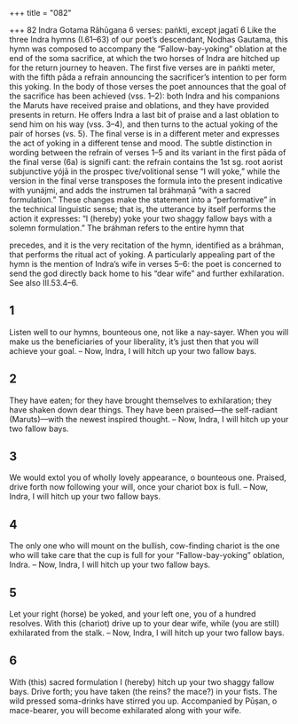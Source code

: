 +++
title = "082"

+++
82 Indra
Gotama Rāhūgaṇa
6 verses: paṅkti, except jagatī 6
Like the three Indra hymns (I.61–63) of our poet’s descendant, Nodhas  Gautama, this hymn was composed to accompany the “Fallow-bay-yoking”  oblation at the end of the soma sacrifice, at which the two horses of Indra are  hitched up for the return journey to heaven. The first five verses are in paṅkti  meter, with the fifth pāda a refrain announcing the sacrificer’s intention to per
form this yoking. In the body of those verses the poet announces that the goal  of the sacrifice has been achieved (vss. 1–2): both Indra and his companions the  Maruts have received praise and oblations, and they have provided presents in  return. He offers Indra a last bit of praise and a last oblation to send him on his  way (vss. 3–4), and then turns to the actual yoking of the pair of horses (vs. 5).
The final verse is in a different meter and expresses the act of yoking in a  different tense and mood. The subtle distinction in wording between the refrain  of verses 1–5 and its variant in the first pāda of the final verse (6a) is signifi cant: the refrain contains the 1st sg. root aorist subjunctive yójā in the prospec tive/volitional sense “I will yoke,” while the version in the final verse transposes  the formula into the present indicative with yunájmi, and adds the instrumen tal bráhmaṇā “with a sacred formulation.” These changes make the statement  into a “performative” in the technical linguistic sense; that is, the utterance by  itself performs the action it expresses: “I (hereby) yoke your two shaggy fallow  bays with a solemn formulation.” The bráhman refers to the entire hymn that

precedes, and it is the very recitation of the hymn, identified as a bráhman, that  performs the ritual act of yoking.
A particularly appealing part of the hymn is the mention of Indra’s wife in verses  5–6: the poet is concerned to send the god directly back home to his “dear wife” and  further exhilaration. See also III.53.4–6.
## 1
Listen well to our hymns, bounteous one, not like a nay-sayer.
When you will make us the beneficiaries of your liberality, it’s just then  that you will achieve your goal.
– Now, Indra, I will hitch up your two fallow bays.
## 2
They have eaten; for they have brought themselves to exhilaration; they  have shaken down dear things.
They have been praised—the self-radiant (Maruts)—with the newest  inspired thought.
– Now, Indra, I will hitch up your two fallow bays.
## 3
We would extol you of wholly lovely appearance, o bounteous one. Praised, drive forth now following your will, once your chariot box
is full.
– Now, Indra, I will hitch up your two fallow bays.
## 4
The only one who will mount on the bullish, cow-finding chariot
is the one who will take care that the cup is full for your
“Fallow-bay-yoking” oblation, Indra.
– Now, Indra, I will hitch up your two fallow bays.
## 5
Let your right (horse) be yoked, and your left one, you of a hundred  resolves.
With this (chariot) drive up to your dear wife, while (you are still)
exhilarated from the stalk.
– Now, Indra, I will hitch up your two fallow bays.
## 6
With (this) sacred formulation I (hereby) hitch up your two shaggy  fallow bays. Drive forth; you have taken (the reins? the mace?) in
your fists.
The wild pressed soma-drinks have stirred you up. Accompanied
by Pūṣan, o mace-bearer, you will become exhilarated along with
your wife.